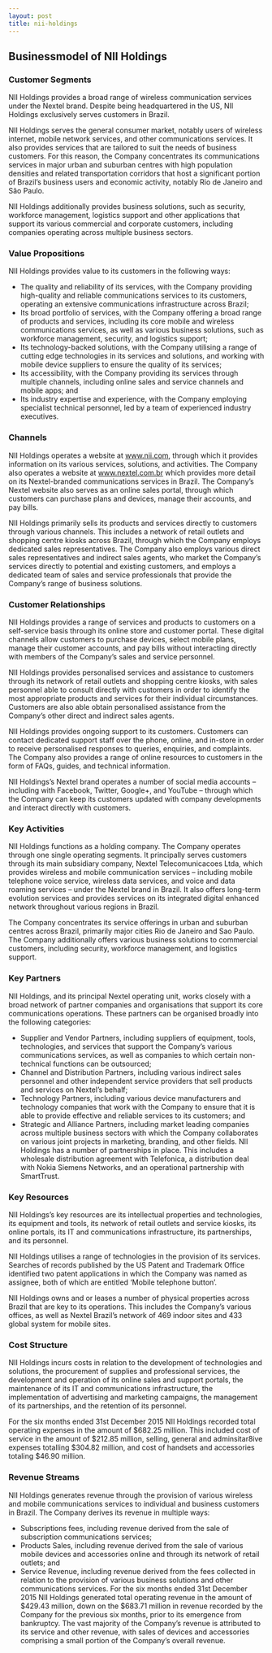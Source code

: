 ```yaml
---
layout: post
title: nii-holdings
---
```


Businessmodel of NII Holdings
------------------------------

### Customer Segments

NII Holdings provides a broad range of wireless communication services under the Nextel brand. Despite being headquartered in the US, NII Holdings exclusively serves customers in Brazil.

NII Holdings serves the general consumer market, notably users of wireless internet, mobile network services, and other communications services. It also provides services that are tailored to suit the needs of business customers. For this reason, the Company concentrates its communications services in major urban and suburban centres with high population densities and related transportation corridors that host a significant portion of Brazil’s business users and economic activity, notably Rio de Janeiro and São Paulo.

NII Holdings additionally provides business solutions, such as security, workforce management, logistics support and other applications that support its various commercial and corporate customers, including companies operating across multiple business sectors.

### Value Propositions

NII Holdings provides value to its customers in the following ways:

 * The quality and reliability of its services, with the Company providing high-quality and reliable communications services to its customers, operating an extensive communications infrastructure across Brazil;
* Its broad portfolio of services, with the Company offering a broad range of products and services, including its core mobile and wireless communications services, as well as various business solutions, such as workforce management, security, and logistics support;
* Its technology-backed solutions, with the Company utilising a range of cutting edge technologies in its services and solutions, and working with mobile device suppliers to ensure the quality of its services;
* Its accessibility, with the Company providing its services through multiple channels, including online sales and service channels and mobile apps; and
* Its industry expertise and experience, with the Company employing specialist technical personnel, led by a team of experienced industry executives.
 ### Channels

NII Holdings operates a website at www.nii.com, through which it provides information on its various services, solutions, and activities. The Company also operates a website at www.nextel.com.br which provides more detail on its Nextel-branded communications services in Brazil. The Company’s Nextel website also serves as an online sales portal, through which customers can purchase plans and devices, manage their accounts, and pay bills.

NII Holdings primarily sells its products and services directly to customers through various channels. This includes a network of retail outlets and shopping centre kiosks across Brazil, through which the Company employs dedicated sales representatives. The Company also employs various direct sales representatives and indirect sales agents, who market the Company’s services directly to potential and existing customers, and employs a dedicated team of sales and service professionals that provide the Company’s range of business solutions.

### Customer Relationships

NII Holdings provides a range of services and products to customers on a self-service basis through its online store and customer portal. These digital channels allow customers to purchase devices, select mobile plans, manage their customer accounts, and pay bills without interacting directly with members of the Company’s sales and service personnel.

NII Holdings provides personalised services and assistance to customers through its network of retail outlets and shopping centre kiosks, with sales personnel able to consult directly with customers in order to identify the most appropriate products and services for their individual circumstances. Customers are also able obtain personalised assistance from the Company’s other direct and indirect sales agents.

NII Holdings provides ongoing support to its customers. Customers can contact dedicated support staff over the phone, online, and in-store in order to receive personalised responses to queries, enquiries, and complaints. The Company also provides a range of online resources to customers in the form of FAQs, guides, and technical information.

NII Holdings’s Nextel brand operates a number of social media accounts – including with Facebook, Twitter, Google+, and YouTube – through which the Company can keep its customers updated with company developments and interact directly with customers.

### Key Activities

NII Holdings functions as a holding company. The Company operates through one single operating segments. It principally serves customers through its main subsidiary company, Nextel Telecomunicacoes Ltda, which provides wireless and mobile communication services – including mobile telephone voice service, wireless data services, and voice and data roaming services – under the Nextel brand in Brazil. It also offers long-term evolution services and provides services on its integrated digital enhanced network throughout various regions in Brazil.

The Company concentrates its service offerings in urban and suburban centres across Brazil, primarily major cities Rio de Janeiro and Sao Paulo. The Company additionally offers various business solutions to commercial customers, including security, workforce management, and logistics support.

### Key Partners

NII Holdings, and its principal Nextel operating unit, works closely with a broad network of partner companies and organisations that support its core communications operations. These partners can be organised broadly into the following categories:

 * Supplier and Vendor Partners, including suppliers of equipment, tools, technologies, and services that support the Company’s various communications services, as well as companies to which certain non-technical functions can be outsourced;
* Channel and Distribution Partners, including various indirect sales personnel and other independent service providers that sell products and services on Nextel’s behalf;
* Technology Partners, including various device manufacturers and technology companies that work with the Company to ensure that it is able to provide effective and reliable services to its customers; and
* Strategic and Alliance Partners, including market leading companies across multiple business sectors with which the Company collaborates on various joint projects in marketing, branding, and other fields.
 NII Holdings has a number of partnerships in place. This includes a wholesale distribution agreement with Telefonica, a distribution deal with Nokia Siemens Networks, and an operational partnership with SmartTrust.

### Key Resources

NII Holdings’s key resources are its intellectual properties and technologies, its equipment and tools, its network of retail outlets and service kiosks, its online portals, its IT and communications infrastructure, its partnerships, and its personnel.

NII Holdings utilises a range of technologies in the provision of its services. Searches of records published by the US Patent and Trademark Office identified two patent applications in which the Company was named as assignee, both of which are entitled ‘Mobile telephone button’.

NII Holdings owns and or leases a number of physical properties across Brazil that are key to its operations. This includes the Company’s various offices, as well as Nextel Brazil’s network of 469 indoor sites and 433 global system for mobile sites.

### Cost Structure

NII Holdings incurs costs in relation to the development of technologies and solutions, the procurement of supplies and professional services, the development and operation of its online sales and support portals, the maintenance of its IT and communications infrastructure, the implementation of advertising and marketing campaigns, the management of its partnerships, and the retention of its personnel.

For the six months ended 31st December 2015 NII Holdings recorded total operating expenses in the amount of $682.25 million. This included cost of service in the amount of $212.85 million, selling, general and adminsitar8ive expenses totalling $304.82 million, and cost of handsets and accessories totaling $46.90 million.

### Revenue Streams

NII Holdings generates revenue through the provision of various wireless and mobile communications services to individual and business customers in Brazil. The Company derives its revenue in multiple ways:

 * Subscriptions fees, including revenue derived from the sale of subscription communications services;
* Products Sales, including revenue derived from the sale of various mobile devices and accessories online and through its network of retail outlets; and
* Service Revenue, including revenue derived from the fees collected in relation to the provision of various business solutions and other communications services.
 For the six months ended 31st December 2015 NII Holdings generated total operating revenue in the amount of $429.43 million, down on the $683.71 million in revenue recorded by the Company for the previous six months, prior to its emergence from bankruptcy. The vast majority of the Company’s revenue is attributed to its service and other revenue, with sales of devices and accessories comprising a small portion of the Company’s overall revenue.
